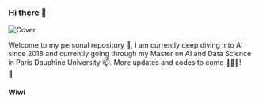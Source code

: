 ### Hi there 👋
![Cover](https://github.com/wiwilbn/wiwilbn/blob/main/img/image001.png)

Welcome to my personal repository 👯, I am currently deep diving into AI since 2018 and currently going through my Master on AI and Data Science in Paris Dauphine University 📫.
More updates and codes to come 🌱🌱🌱!  
:rainbow:  
#### Wiwi


<!--
**wiwilbn/wiwilbn** is a ✨ _special_ ✨ repository because its `README.md` (this file) appears on your GitHub profile.

Welcome to my personal repository 👯, I am currently deep diving into AI since 2018 and currently going through my Master on AI and Data Science in Paris Dauphine University 📫. More updates and repositories to come 🌱🌱🌱! 
😄
Wiwi

